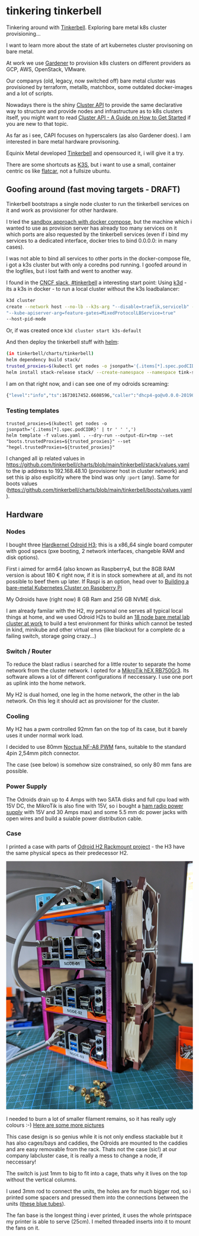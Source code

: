 # tinkering tinkerbell
Tinkering around with [Tinkerbell](https://docs.tinkerbell.org/).
Exploring bare metal k8s cluster provisioning...

I want to learn more about the state of art kubernetes cluster provisoning on bare metal.

At work we use [Gardener](https://gardener.cloud/) to provision k8s clusters on
different providers as GCP, AWS, OpenStack, VMware.

Our companys (old, legacy, now switched off) bare metal cluster was provisioned by
terraform, metallb, matchbox, some outdated docker-images and a lot of scripts.

Nowadays there is the shiny [Cluster API](https://cluster-api.sigs.k8s.io/) to
provide the same declarative way to structure and provide nodes and
infrastructure as to k8s clusters itself, you might want to read [Cluster API -
A Guide on How to Get
Started](https://medium.com/condenastengineering/clusterapi-a-guide-on-how-to-get-started-ff9a81262945)
if you are new to that topic.

As far as i see, CAPI focuses on hyperscalers (as also Gardener does). 
I am interested in bare metal hardware provisoning.

Equinix Metal developed [Tinkerbell](https://docs.tinkerbell.org) and opensourced it, i will give it a try.

There are some shortcuts as [K3S](https://k3s.io/), but i want to use a small, container centric os like 
[flatcar](https://www.flatcar.org/), not a fullsize ubuntu.


## Goofing around (fast moving targets - DRAFT)

Tinkerbell bootstraps a single node cluster to run the tinkerbell services on it and work as provisioner for other hardware.

I tried the [sandbox approach with docker
compose](https://github.com/tinkerbell/sandbox/blob/main/docs/quickstarts/COMPOSE.md),
but the machine which i wanted to use as provision server has already too many
services on it which ports are also requested by the tinkerbell services (even
if i bind my services to a dedicated interface, docker tries to bind
0.0.0.0:<port> in many cases).

I was not able to bind all services to other ports in the docker-compose file, i got a k3s cluster but with only a coredns pod running.
I goofed around in the logfiles, but i lost faith and went to another way.

I found in the [CNCF slack,
\#tinkerbell](https://cloud-native.slack.com/archives/C01SRB41GMT/p1672755969841129?thread_ts=1672423115.308059&cid=C01SRB41GMT)
a interesting start point: Using [k3d](https://k3d.io/v5.4.6/) - its a k3s in
docker - to run a local cluster without the k3s loadbalancer:

```bash
k3d cluster
create --network host --no-lb --k3s-arg "--disable=traefik,servicelb" --k3s-arg
"--kube-apiserver-arg=feature-gates=MixedProtocolLBService=true"
--host-pid-mode
```

Or, if was created once `k3d cluster start k3s-default`

And then deploy the tinkerbell stuff with [helm](https://github.com/tinkerbell/charts/tree/main/tinkerbell/stack#tldr):

```bash
(in tinkerbell/charts/tinkerbell)
helm dependency build stack/
trusted_proxies=$(kubectl get nodes -o jsonpath='{.items[*].spec.podCIDR}' | tr ' ' ',')
helm install stack-release stack/ --create-namespace --namespace tink-system --wait --set "boots.trustedProxies=${trusted_proxies}" --set "hegel.trustedProxies=${trusted_proxies}"
```

I am on that right now, and i can see one of my odroids screaming:

```bash
{"level":"info","ts":1673017452.6608596,"caller":"dhcp4-go@v0.0.0-20190402165401-39c137f31ad3/handler.go:105","msg":"","service":"github.com/tinkerbell/boots","pkg":"dhcp","pkg":"dhcp","event":"recv","mac":"00:1e:06:45:01:1e","via":"0.0.0.0","iface":"enp2s0","xid":"\"f1:4e:78:13\"","type":"DHCPDISCOVER","secs":28}
```

### Testing templates 

```
trusted_proxies=$(kubectl get nodes -o jsonpath='{.items[*].spec.podCIDR}' | tr ' ' ',')
helm template -f values.yaml . --dry-run --output-dir=tmp --set "boots.trustedProxies=${trusted_proxies}" --set "hegel.trustedProxies=${trusted_proxies}"
```

I changed all ip related values in
https://github.com/tinkerbell/charts/blob/main/tinkerbell/stack/values.yaml to
the ip address to 192.168.48.10 (provisioner host in cluster network) and set this ip also explicitly where the bind was only `:port` (any). Same for boots values (https://github.com/tinkerbell/charts/blob/main/tinkerbell/boots/values.yaml).


## Hardware

### Nodes

I bought three [Hardkernel Odroid
H3](https://www.hardkernel.com/shop/odroid-h3/); this is a x86_64 single board
computer with good specs (pxe booting, 2 network interfaces, changeble RAM and
disk options).

First i aimed for arm64 (also known as Raspberry4, but the 8GB RAM version is
about 180 € right now, if it is in stock somewhere at all, and its not possible
to beef them up later. If Raspi is an option, head over to [Building a
bare-metal Kubernetes Cluster on Raspberry
Pi](https://anthonynsimon.com/blog/kubernetes-cluster-raspberry-pi/)

My Odroids have (right now) 8 GB Ram and 256 GB NVME disk.

I am already familar with the H2, my personal one serves all typical local
things at home, and we used Odroid H2s to build an [18 node bare metal lab
cluster at
work](https://photos.google.com/share/AF1QipPIxF5isLFw8q3Y5bL6p22sNWmxLYC7JQUArTgIg4MjGRWVMu8LyGeXqT3R3Gx_gA?key=Z1ZZc3Z1bnAxakNpbEdfRTFLbk5TWDRBNXRUal93)
to build a test environment for thinks which cannot be tested in kind, minikube
and other virtual envs (like blackout for a complete dc a failing switch,
storage going crazy...)

### Switch / Router

To reduce the blast radius i searched for a little router to separate the home
network from the cluster network.  I opted for a
[MikroTik hEX RB750Gr3](https://mikrotik.com/product/RB750Gr3). Its software
allows a lot of different configurations if neccessary.  I use one port as
uplink into the home network.

My H2 is dual homed, one leg in the home network, the other in the lab network.
On this leg it should act as provisioner for the cluster.

### Cooling

My H2 has a pwm controlled 92mm fan on the top of its case, but it barely uses
it under normal work load.  

I decided to use 80mm [Noctua NF-A8 PWM](https://noctua.at/en/nf-a8-pwm) fans,
suitable to the standard 4pin 2,54mm pitch connector.

The case (see below) is somehow size constrained, so only 80 mm fans are possible.

### Power Supply

The Odroids drain up to 4 Amps with two SATA disks and full cpu load with 15V
DC, the MikroTik is also fine with 15V, so i bought a [ham radio power
supply](https://www.komerci.de/shop/stromversorgung/Festspannungsnetzgeraete/ps30swiv-festspannungsnetzgeraet-13-8v-30a-lcd)
with 15V and 30 Amps max) and some 5.5 mm dc power jacks with open wires and
build a suiable power distribution cable.

### Case 

I printed a case with parts of
[Odroid H2 Rackmount project](https://www.thingiverse.com/thing:3485530) - the H3 
have the same physical specs as their predecessor H2.

![Case with Odroids and Switch](pics/case.jpg)

I needed to burn a lot of smaller filament remains, so it has really ugly colours :-)
[Here are some more pictures](https://photos.google.com/share/AF1QipOEYq0544IV67harl58_uC0024xNleLqJeiRTEjn7_saC3fTc6Ne1Pnuho2mmJ2EA?key=SUhpWUtIOFYzX0pybnV2RXV3aVNjRk9uWXVsazFR) 

This case design is so genius while it is not only endless stackable but it
has also cages/bays and caddies, the Odroids are mounted to the caddies and
are easy removable from the rack. Thats not the case (sic!) at our company labcluster
case, it is really a mess to change a node, if neccessary!

The switch is just 1mm to big to fit into a cage, thats why it lives on the top
without the vertical columns.

I used 3mm rod to connect the units, the holes are for much bigger rod, so i
printed some spacers and pressed them into the connections between the units
([these blue tubes](https://photos.google.com/share/AF1QipOEYq0544IV67harl58_uC0024xNleLqJeiRTEjn7_saC3fTc6Ne1Pnuho2mmJ2EA/photo/AF1QipOLIP7ZdU2PIErlum0OlAI_0ENNHN7T6_IcpPRl?key=SUhpWUtIOFYzX0pybnV2RXV3aVNjRk9uWXVsazFR)).

The fan base is the longest thing i ever printed, it uses the whole printspace
my printer is able to serve (25cm). I melted threaded inserts into it to mount
the fans on it.

